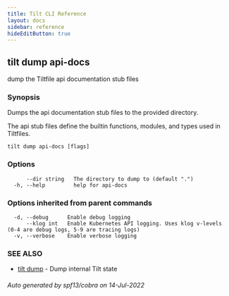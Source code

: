 ```yaml
---
title: Tilt CLI Reference
layout: docs
sidebar: reference
hideEditButton: true
---
```

## tilt dump api-docs

dump the Tiltfile api documentation stub files

### Synopsis

Dumps the api documentation stub files to the provided directory.

The api stub files define the builtin functions, modules, and types used in Tiltfiles.


```
tilt dump api-docs [flags]
```

### Options

```
      --dir string   The directory to dump to (default ".")
  -h, --help         help for api-docs
```

### Options inherited from parent commands

```
  -d, --debug      Enable debug logging
      --klog int   Enable Kubernetes API logging. Uses klog v-levels (0-4 are debug logs, 5-9 are tracing logs)
  -v, --verbose    Enable verbose logging
```

### SEE ALSO

* [tilt dump](tilt_dump.html)	 - Dump internal Tilt state

###### Auto generated by spf13/cobra on 14-Jul-2022
